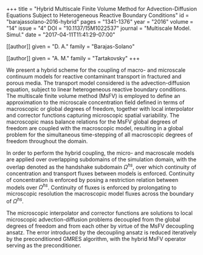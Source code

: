 +++
title   = "Hybrid Multiscale Finite Volume Method for Advection-Diffusion Equations Subject to Heterogeneous Reactive Boundary Conditions"
id      = "barajassolano-2016-hybrid"
pages   = "1341-1376"
year    = "2016"
volume  = "14"
issue   = "4"
DOI     = "10.1137/15M1022537"
journal = "Multiscale Model. Simul."
date    = "2017-04-11T11:41:29-07:00"

[[author]]
	given = "D. A."
	family = "Barajas-Solano"

[[author]]
	given = "A. M."
	family = "Tartakovsky"
+++

We present a hybrid scheme for the coupling of macro- and microscale continuum models for reactive contaminant transport in fractured and porous media.  The transport model considered is the advection-diffusion equation, subject to linear heterogeneous reactive boundary conditions.  The multiscale finite volume method (MsFV) is employed to define an approximation to the microscale concentration field defined in terms of macroscopic or global degrees of freedom, together with local interpolator and corrector functions capturing microscopic spatial variability.  The macroscopic mass balance relations for the MsFV global degrees of freedom are coupled with the macroscopic model, resulting in a global problem for the simultaneous time-stepping of all macroscopic degrees of freedom throughout the domain.

In order to perform the hybrid coupling, the micro- and macroscale models are applied over overlapping subdomains of the simulation domain, with the overlap denoted as the handshake subdomain $\Omega^{hs}$, over which continuity of concentration and transport fluxes between models is enforced.  Continuity of concentration is enforced by posing a restriction relation between models over $\Omega^{hs}$.  Continuity of fluxes is enforced by prolongating to microscopic resolution the macroscopic model fluxes across the boundary of $\Omega^{hs}$.

The microscopic interpolator and corrector functions are solutions to local microscopic advection-diffusion problems decoupled from the global degrees of freedom and from each other by virtue of the MsFV decoupling ansatz.  The error introduced by the decoupling ansatz is reduced iteratively by the preconditioned GMRES algorithm, with the hybrid MsFV operator serving as the preconditioner.
